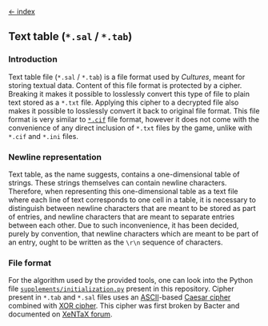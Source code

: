 [← index](../index.md)

## Text table (`*.sal` / `*.tab`)

### Introduction

Text table file (`*.sal` / `*.tab`) is a file format used by *Cultures*,
meant for storing textual data. Content of this file format is protected by a
cipher. Breaking it makes it possible to losslessly convert this type of file
to plain text stored as a `*.txt` file. Applying this cipher to a decrypted
file also makes it possible to losslessly convert it back to original file
format. This file format is very similar to [`*.cif`](cultures_initialization.md)
file format, however it does not come with the convenience of any direct
inclusion of `*.txt` files by the game, unlike with `*.cif` and `*.ini` files.

### Newline representation

Text table, as the name suggests, contains a one-dimensional table of strings.
These strings themselves can contain newline characters. Therefore, when
representing this one-dimensional table as a text file where each line of text
corresponds to one cell in a table, it is necessary to distinguish between
newline characters that are meant to be stored as part of entries, and
newline characters that are meant to separate entries between each other.
Due to such inconvenience, it has been decided, purely by convention, that
newline characters which are meant to be part of an entry, ought to be written
as the `\r\n` sequence of characters.

### File format

For the algorithm used by the provided tools, one can look into the Python
file [`supplements/initialization.py`](../../supplements/initialization.py)
present in this repository. Cipher present in `*.tab` and `*.sal` files uses
an [ASCII](https://en.wikipedia.org/wiki/ASCII)-based
[Caesar cipher](https://en.wikipedia.org/wiki/Caesar_cipher) combined with
[XOR cipher](https://en.wikipedia.org/wiki/XOR_cipher). This cipher was
first broken by Bacter and documented on
[XeNTaX forum](https://web.archive.org/web/20210724220815/https://forum.xentax.com/viewtopic.php?t=3711).
